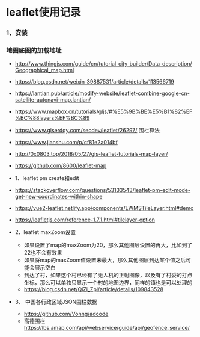 # leaflet使用记录

### 1、安装


### 地图底图的加载地址
- http://www.thingjs.com/guide/cn/tutorial_city_builder/Data_description/Geographical_map.html

- https://blog.csdn.net/weixin_39887531/article/details/113566719

- https://lantian.pub/article/modify-website/leaflet-combine-google-cn-satellite-autonavi-map.lantian/

- https://www.mapbox.cn/tutorials/gljs/#%E5%9B%BE%E5%B1%82%EF%BC%88layers%EF%BC%89

- https://www.giserdqy.com/secdev/leaflet/26297/ 围栏算法

- https://www.jianshu.com/p/cf81e2a014bf

- http://0x0803.top/2018/05/27/gis-leaflet-tutorials-map-layer/

- https://github.com/8600/leaflet-map


- 1、leaflet pm create和edit
- https://stackoverflow.com/questions/53133543/leaflet-pm-edit-mode-get-new-coordinates-within-shape
- https://vue2-leaflet.netlify.app/components/LWMSTileLayer.html#demo
- https://leafletjs.com/reference-1.7.1.html#tilelayer-option


- 2、leaflet maxZoom设置
    - 如果设置了map的maxZoom为20，那么其他图层设置的再大，比如到了22也不会有效果
    - 如果将map的maxZoom值设置未最大，那么其他图层到达某个值之后可能会展示空白
    - 到达了村，如果这个村已经有了无人机的正射图像，以及有了村委的打点坐标，那么可以单独只显示一个村的地图边界，同样的镇也是可以处理的
    - https://blog.csdn.net/QiZi_Zpl/article/details/109843528
- 3、 中国各行政区域JSON围栏数据
    - https://github.com/Vonng/adcode
    - 高德围栏 https://lbs.amap.com/api/webservice/guide/api/geofence_service/
    
